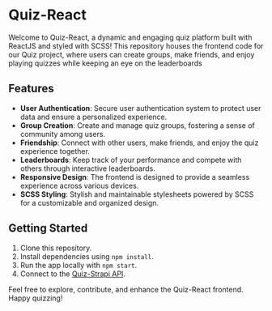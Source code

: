# Quiz-React

Welcome to Quiz-React, a dynamic and engaging quiz platform built with ReactJS and styled with SCSS! This repository houses the frontend code for our Quiz project, where users can create groups, make friends, and enjoy playing quizzes while keeping an eye on the leaderboards

## Features

- **User Authentication**: Secure user authentication system to protect user data and ensure a personalized experience.
- **Group Creation**: Create and manage quiz groups, fostering a sense of community among users.
- **Friendship**: Connect with other users, make friends, and enjoy the quiz experience together.
- **Leaderboards**: Keep track of your performance and compete with others through interactive leaderboards.
- **Responsive Design**: The frontend is designed to provide a seamless experience across various devices.
- **SCSS Styling**: Stylish and maintainable stylesheets powered by SCSS for a customizable and organized design.

## Getting Started

1.  Clone this repository.
2. Install dependencies using ```npm install```.
3. Run the app locally with ```npm start```.
4. Connect to the [Quiz-Strapi API](https://github.com/DeimanteDav/Quiz-strapi).

Feel free to explore, contribute, and enhance the Quiz-React frontend. Happy quizzing!